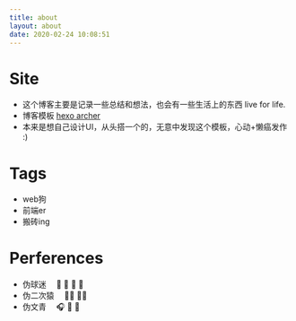 ```yaml
---
title: about
layout: about
date: 2020-02-24 10:08:51
---
```


# Site
* 这个博客主要是记录一些总结和想法，也会有一些生活上的东西 live for life.
* 博客模板 [hexo archer](https://github.com/fi3ework/hexo-theme-archer)
* 本来是想自己设计UI，从头搭一个的，无意中发现这个模板，心动+懒癌发作 :)

# Tags
* web狗
* 前端er
* 搬砖ing

# Perferences
* 伪球迷 &emsp;🎱 🏸 🏓 🏀
* 伪二次猿 &emsp;👧🏻 👧🏼
* 伪文青 &emsp;🎧 🕺 🎨